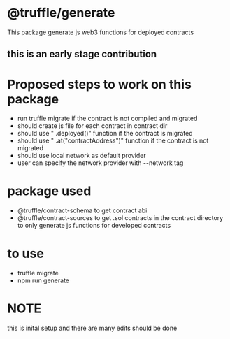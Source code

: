 # @truffle/generate

This package generate js web3 functions for deployed  contracts 

## this is an early stage contribution 

# Proposed steps to work on this package

- run truffle migrate  if the contract is not compiled and migrated 
- should create js file for each contract in contract dir
-  should use " .deployed()" function if the contract is migrated 
-  should use " .at("contractAddress")" function if the contract is not migrated 
-  should use local network as default provider 
-  user can specify the network provider with --network tag 

# package used
- @truffle/contract-schema to get contract abi
- @truffle/contract-sources to get .sol contracts in the contract directory to only generate js functions for developed contracts

# to use
- truffle migrate 
- npm run generate

# NOTE
this is inital setup and there are many edits should be done 